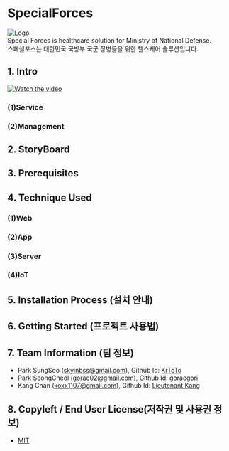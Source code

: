 # SpecialForces
![Logo](https://logosbynick.com/wp-content/uploads/2018/03/final-logo-example.png)</br>
Special Forces is healthcare solution for Ministry of National Defense.</br>
스페셜포스는 대한민국 국방부 국군 장병들을 위한 헬스케어 솔루션입니다.

## 1. Intro
[![Watch the video](https://img.youtube.com/vi/LjX3eVQdIyk/0.jpg)](https://www.youtube.com/watch?time_continue=117&v=LjX3eVQdIyk)

### (1)Service
### (2)Management

## 2. StoryBoard

## 3. Prerequisites

## 4. Technique Used

### (1)Web
### (2)App
### (3)Server
### (4)IoT

## 5. Installation Process (설치 안내)

## 6. Getting Started (프로젝트 사용법)

## 7. Team Information (팀 정보)
- Park SungSoo (skyinbss@gmail.com), Github Id: <a href = "https://github.com/Moerai">KrToTo</a>
- Park SeongCheol (gorae02@gmail.com), Github Id: <a href = "https://github.com/goraegori">goraegori</a>
- Kang Chan (koxx1107@gmail.com), Github Id: <a href = "https://github.com/LieutenantKang">Lieutenant Kang</a>
## 8. Copyleft / End User License(저작권 및 사용권 정보)
 * [MIT](https://github.com/osam2020-WEB/Sample-ProjectName-TeamName/blob/master/license.md)
